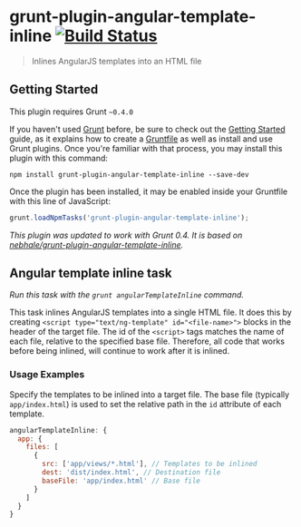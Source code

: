 # grunt-plugin-angular-template-inline [![Build Status](https://secure.travis-ci.org/nebhale/grunt-plugin-angular-template-inline.png?branch=master)](http://travis-ci.org/nebhale/grunt-plugin-angular-template-inline)

> Inlines AngularJS templates into an HTML file

## Getting Started

This plugin requires Grunt `~0.4.0`

If you haven't used [Grunt](http://gruntjs.com/) before, be sure to check out the [Getting Started](http://gruntjs.com/getting-started) guide, as it explains how to create a [Gruntfile](http://gruntjs.com/sample-gruntfile) as well as install and use Grunt plugins. Once you're familiar with that process, you may install this plugin with this command:

```shell
npm install grunt-plugin-angular-template-inline --save-dev
```

Once the plugin has been installed, it may be enabled inside your Gruntfile with this line of JavaScript:

```js
grunt.loadNpmTasks('grunt-plugin-angular-template-inline');
```

_This plugin was updated to work with Grunt 0.4. It is based on [nebhale/grunt-plugin-angular-template-inline](https://github.com/nebhale/grunt-plugin-angular-template-inline)._

## Angular template inline task
_Run this task with the `grunt angularTemplateInline` command._

This task inlines AngularJS templates into a single HTML file. It does this by creating `<script type="text/ng-template" id="<file-name>">` blocks in the header of the target file.  The id of the `<script>` tags matches the name of each file, relative to the specified base file. Therefore, all code that works before being inlined, will continue to work after it is inlined.

### Usage Examples

Specify the templates to be inlined into a target file. The base file (typically `app/index.html`) is used to set the relative path in the `id` attribute of each template.

```js
angularTemplateInline: {
  app: {
    files: [
      {
        src: ['app/views/*.html'], // Templates to be inlined
        dest: 'dist/index.html', // Destination file
        baseFile: 'app/index.html' // Base file
      }
    ]
  }
}
```
